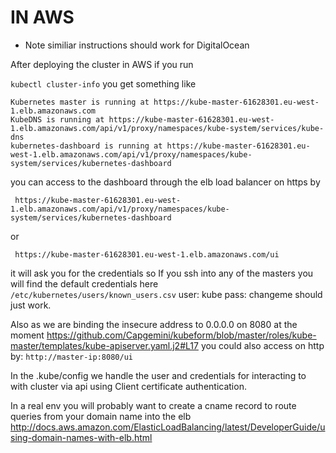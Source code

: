 IN AWS
========
* Note similiar instructions should work for DigitalOcean

After deploying the cluster in AWS if you run

```kubectl cluster-info```
you get something like
```
Kubernetes master is running at https://kube-master-61628301.eu-west-1.elb.amazonaws.com
KubeDNS is running at https://kube-master-61628301.eu-west-1.elb.amazonaws.com/api/v1/proxy/namespaces/kube-system/services/kube-dns
kubernetes-dashboard is running at https://kube-master-61628301.eu-west-1.elb.amazonaws.com/api/v1/proxy/namespaces/kube-system/services/kubernetes-dashboard
```
you can access to the dashboard through the elb load balancer on https by
```
 https://kube-master-61628301.eu-west-1.elb.amazonaws.com/api/v1/proxy/namespaces/kube-system/services/kubernetes-dashboard
```
or
```
 https://kube-master-61628301.eu-west-1.elb.amazonaws.com/ui
```
it will ask you for the credentials so If you ssh into any of the masters you will find the default credentials here ``` /etc/kubernetes/users/known_users.csv ```
user: kube
pass: changeme
should just work.

Also as we are binding the insecure address to 0.0.0.0 on 8080 at the moment 
https://github.com/Capgemini/kubeform/blob/master/roles/kube-master/templates/kube-apiserver.yaml.j2#L17
you could also access on http by: 
``` http://master-ip:8080/ui ```

In the .kube/config we handle the user and credentials for interacting to with cluster via api using Client certificate authentication.

In a real env you will probably want to create a cname record to route queries from your domain name into the elb
http://docs.aws.amazon.com/ElasticLoadBalancing/latest/DeveloperGuide/using-domain-names-with-elb.html 
